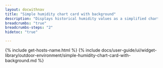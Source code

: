 ```yaml
---
layout: docwithnav
title: "Simple humidity chart card with background"
description: "Displays historical humidity values as a simplified chart with background. Optionally may display the corresponding latest humidity value."
breadcrumbs: "true"
breadcrumbs-steps: "2"
hidetoc: "true"

---
```

{% include get-hosts-name.html %}
{% include docs/user-guide/ui/widget-library/outdoor-environment/simple-humidity-chart-card-with-background.md %}
